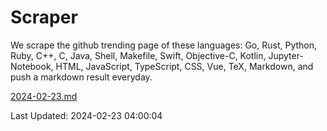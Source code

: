 # Scraper

We scrape the github trending page of these languages: Go, Rust, Python, Ruby, C++, C, Java, Shell, Makefile, Swift, Objective-C, Kotlin, Jupyter-Notebook, HTML, JavaScript, TypeScript, CSS, Vue, TeX, Markdown, and push a markdown result everyday.

[2024-02-23.md](https://github.com/yangwenmai/github-trending-backup/blob/master/2024-02-23.md)

Last Updated: 2024-02-23 04:00:04